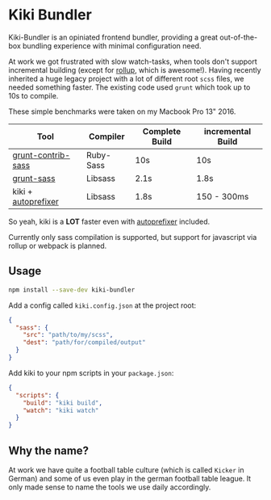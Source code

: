 # Kiki Bundler

Kiki-Bundler is an opiniated frontend bundler, providing a great out-of-the-box
bundling experience with minimal configuration need.

At work we got frustrated with slow watch-tasks, when tools don't support incremental
building (except for [rollup](https://github.com/rollup/rollup/issues), which is awesome!).
Having recently inherited a huge legacy project with a lot of different root `scss` files,
we needed something faster. The existing code used `grunt` which took up to 10s to compile.

These simple benchmarks were taken on my Macbook Pro 13" 2016.

| Tool | Compiler | Complete Build | incremental Build |
|------|----------|----------------|-------------------|
| [grunt-contrib-sass](https://github.com/gruntjs/grunt-contrib-sass) | Ruby-Sass | 10s | 10s |
| [grunt-sass](https://github.com/sindresorhus/grunt-sass) | Libsass | 2.1s | 1.8s |
| kiki + [autoprefixer](https://github.com/postcss/autoprefixer) | Libsass | 1.8s | 150 - 300ms |

So yeah, kiki is a **LOT** faster even with [autoprefixer](https://github.com/postcss/autoprefixer) included.

Currently only sass compilation is supported, but support for javascript via rollup or webpack is planned.

## Usage

```bash
npm install --save-dev kiki-bundler
```

Add a config called `kiki.config.json` at the project root:

```json
{
  "sass": {
    "src": "path/to/my/scss",
    "dest": "path/for/compiled/output"
  }
}
```

Add kiki to your npm scripts in your `package.json`:

```json
{
  "scripts": {
    "build": "kiki build",
    "watch": "kiki watch"
  }
}
```

## Why the name?

At work we have quite a football table culture (which is called `Kicker` in German) and some of us even play in the german football table league.
It only made sense to name the tools we use daily accordingly.
